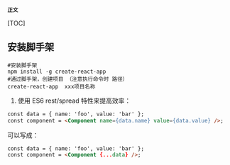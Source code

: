 **`正文`**

[TOC]


## 安装脚手架
```shell
#安装脚手架
npm install -g create-react-app
#通过脚手架，创建项目 （注意执行命令时 路径）
create-react-app  xxx项目名称
```





1. 使用 ES6 rest/spread 特性来提高效率：
```html
const data = { name: 'foo', value: 'bar' };
const component = <Component name={data.name} value={data.value} />;
```
可以写成：
```html
const data = { name: 'foo', value: 'bar' };
const component = <Component {...data} />;
```